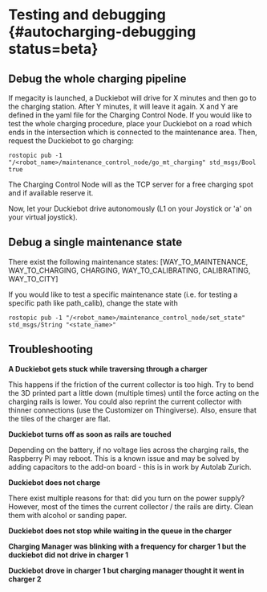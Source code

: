 # Testing and debugging {#autocharging-debugging status=beta}

## Debug the whole charging pipeline

If megacity is launched, a Duckiebot will drive for X minutes and then go to the charging station. After Y minutes, it will leave it again. X and Y are defined in the yaml file for the Charging Control Node. If you would like to test the whole charging procedure, place your Duckiebot on a road which ends in the intersection which is connected to the maintenance area. Then, request the Duckiebot to go charging:

    rostopic pub -1 "/<robot_name>/maintenance_control_node/go_mt_charging" std_msgs/Bool true

The Charging Control Node will as the TCP server for a free charging spot and if available reserve it.

Now, let your Duckiebot drive autonomously (L1 on your Joystick or 'a' on your virtual joystick).

## Debug a single maintenance state

There exist the following maintenance states: [WAY_TO_MAINTENANCE, WAY_TO_CHARGING, CHARGING, WAY_TO_CALIBRATING, CALIBRATING, WAY_TO_CITY]

If you would like to test a specific maintenance state (i.e. for testing a specific path like path_calib), change the state with

    rostopic pub -1 "/<robot_name>/maintenance_control_node/set_state" std_msgs/String "<state_name>"

## Troubleshooting

**A Duckiebot gets stuck while traversing through a charger**

This happens if the friction of the current collector is too high. Try to bend the 3D printed part a little down (multiple times) until the force acting on the charging rails is lower. You could also reprint the current collector with thinner connections (use the Customizer on Thingiverse). Also, ensure that the tiles of the charger are flat.

**Duckiebot turns off as soon as rails are touched**

Depending on the battery, if no voltage lies across the charging rails, the Raspberry Pi may reboot. This is a known issue and may be solved by adding capacitors to the add-on board - this is in work by Autolab Zurich.

**Duckiebot does not charge**

There exist multiple reasons for that: did you turn on the power supply? However, most of the times the current collector / the rails are dirty. Clean them with alcohol or sanding paper.

<!--TODO: troubleshooting,explanations  -->
**Duckiebot does not stop while waiting in the queue in the charger**


**Charging Manager was blinking with a frequency for charger 1 but the duckiebot did not drive in charger 1**

**Duckiebot drove in charger 1 but charging manager thought it went in charger 2**




